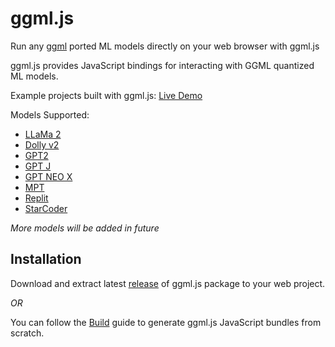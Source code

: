 # ggml.js

Run any [ggml](https://github.com/ggerganov/ggml.git) ported ML models directly on your web browser with ggml.js

ggml.js provides JavaScript bindings for interacting with GGML quantized ML models.

Example projects built with ggml.js: [Live Demo](https://rahuldshetty.github.io/ggml.js-examples/)

Models Supported:
- [LLaMa 2](https://github.com/karpathy/llama2.c) 
- [Dolly v2](https://github.com/ggerganov/ggml/tree/master/examples/dolly-v2) 
- [GPT2](https://github.com/ggerganov/ggml/tree/master/examples/gpt-2)
- [GPT J](https://github.com/ggerganov/ggml/tree/master/examples/gpt-j)
- [GPT NEO X](https://github.com/ggerganov/ggml/tree/master/examples/gpt-neox)
- [MPT](https://github.com/ggerganov/ggml/tree/master/examples/mpt)
- [Replit](https://github.com/ggerganov/ggml/tree/master/examples/replit)
- [StarCoder](https://github.com/ggerganov/ggml/tree/master/examples/starcoder)

*More models will be added in future*

## Installation

Download and extract latest [release](https://github.com/rahuldshetty/ggml.js/releases) of ggml.js package to your web project.

*OR*

You can follow the [Build](/BUILD.md) guide to generate ggml.js JavaScript bundles from scratch.
